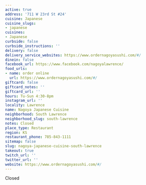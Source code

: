 ```yaml
---
active: true
address: '711 W 23rd St #24'
cuisine: Japanese
cuisine_slugs:
- japanese
cuisines:
- Japanese
curbside: false
curbside_instructions: ''
delivery: false
delivery_service_websites: https://www.ordernagoyasushi.com/#/
dinein: false
facebook_url: https://www.facebook.com/nagoyalawrence/
food_urls:
- name: order online
  url: https://www.ordernagoyasushi.com/#/
giftcard: false
giftcard_notes: ''
giftcard_url: ''
hours: Tu-Sun 4:30-8pm
instagram_url: ''
locality: Lawrence
name: Nagoya Japanese Cuisine
neighborhood: South Lawrence
neighborhood_slug: south-lawrence
notes: Closed
place_type: Restaurant
region: KS
restaurant_phone: 785-843-1111
sitemap: false
slug: nagoya-japanese-cuisine-south-lawrence
takeout: true
twitch_url: ''
twitter_url: ''
website: https://www.ordernagoyasushi.com/#/
---
```


Closed